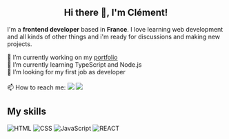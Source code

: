 <h2 align="center">Hi there 👋, I'm Clément!</h2>

I'm a __frontend developer__ based in __France__. I love learning web development and all kinds of other things and i'm ready for discussions and making new projects.

🔭 I’m currently working on my <a href="https://clementgax.github.io/">portfolio</a>  
🌱 I’m currently learning TypeScript and Node.js  
👯 I’m looking for my first job as developer    
</br>
📫 How to reach me: 
<a href="mailto:clement.gax@gmail.com"><img src="https://img.shields.io/badge/Mail-white?&logo=gmail&logoColor=red"/></a> 
<a href="https://linkedin.com/in/clementgaxotte/"><img src="https://img.shields.io/badge/Linkedin-blue?&logo=linkedin&logoColor=white"/></a> 

<h2>My skills</h2> 



![HTML](https://img.shields.io/badge/HTML-black?&logo=html&logoColor=white)
![CSS](https://img.shields.io/badge/CSS-black?&logo=css&logoColor=white)
![JavaScript](https://img.shields.io/badge/JavaScript-black?&logo=JavaScript&logoColor=yellow)
![REACT](https://img.shields.io/badge/React-black?&logo=React.js&logoColor=blue)
